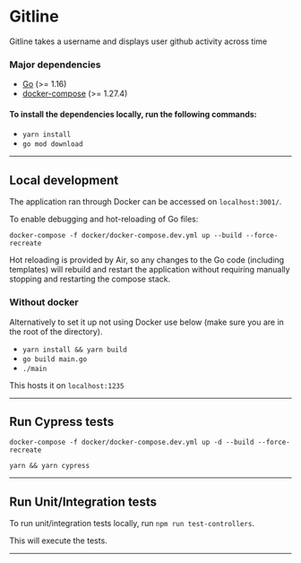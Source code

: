 # Gitline

Gitline takes a username and displays user github activity across time

### Major dependencies

- [Go](https://golang.org/) (>= 1.16)
- [docker-compose](https://docs.docker.com/compose/install/) (>= 1.27.4)

#### To install the dependencies locally, run the following commands:
- `yarn install`
- `go mod download`
-------------------------------------------------------------------

## Local development

The application ran through Docker can be accessed on `localhost:3001/`.

To enable debugging and hot-reloading of Go files:

`docker-compose -f docker/docker-compose.dev.yml up --build --force-recreate`

Hot reloading is provided by Air, so any changes to the Go code (including templates)
will rebuild and restart the application without requiring manually stopping and restarting the compose stack.

### Without docker

Alternatively to set it up not using Docker use below (make sure you are in the root of the directory). 

- `yarn install && yarn build `
- `go build main.go `
- `./main `

This hosts it on `localhost:1235`

  -------------------------------------------------------------------

## Run Cypress tests

`docker-compose -f docker/docker-compose.dev.yml up -d --build --force-recreate`

`yarn && yarn cypress `
    
-------------------------------------------------------------------

## Run Unit/Integration tests

To run unit/integration tests locally, run `npm run test-controllers`.

This will execute the tests. 
 
-------------------------------------------------------------------
